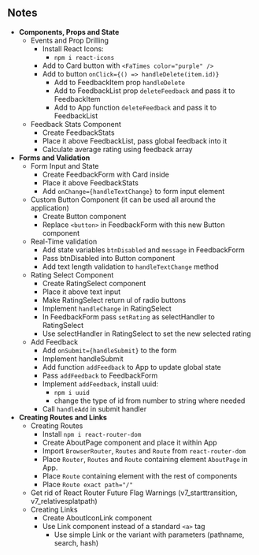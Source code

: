 ## Notes

- **Components, Props and State**
  - Events and Prop Drilling
    - Install React Icons:
      - `npm i react-icons`
    - Add to Card button with `<FaTimes color="purple" />`
    - Add to button `onClick={() => handleDelete(item.id)}`
      - Add to FeedbackItem prop `handleDelete`
      - Add to FeedbackList prop `deleteFeedback` and pass it to FeedbackItem
      - Add to App function `deleteFeedback` and pass it to FeedbackList
  - Feedback Stats Component
    - Create FeedbackStats
    - Place it above FeedbackList, pass global feedback into it
    - Calculate average rating using feedback array
- **Forms and Validation**
  - Form Input and State
    - Create FeedbackForm with Card inside
    - Place it above FeedbackStats
    - Add `onChange={handleTextChange}` to form input element
  - Custom Button Component (it can be used all around the application)
    - Create Button component
    - Replace `<button>` in FeedbackForm with this new Button component
  - Real-Time validation
    - Add state variables `btnDisabled` and `message` in FeedbackForm
    - Pass btnDisabled into Button component
    - Add text length validation to `handleTextChange` method
  - Rating Select Component
    - Create RatingSelect component
    - Place it above text input
    - Make RatingSelect return ul of radio buttons
    - Implement `handleChange` in RatingSelect
    - In FeedbackForm pass `setRating` as selectHandler to RatingSelect
    - Use selectHandler in RatingSelect to set the new selected rating
  - Add Feedback
    - Add `onSubmit={handleSubmit}` to the form
    - Implement handleSubmit
    - Add function `addFeedback` to App to update global state
    - Pass `addFeedback` to FeedbackForm
    - Implement `addFeedback`, install uuid:
      - `npm i uuid`
      - change the type of id from number to string where needed
    - Call `handleAdd` in submit handler
- **Creating Routes and Links**
  - Creating Routes
    - Install `npm i react-router-dom`
    - Create AboutPage component and place it within App
    - Import `BrowserRouter`, `Routes` and `Route` from `react-router-dom`
    - Place `Router`, `Routes` and `Route` containing element `AboutPage` in App.
    - Place `Route` containing element with the rest of components
    - Place `Route exact path="/"`
  - Get rid of React Router Future Flag Warnings (v7_starttransition, v7_relativesplatpath)
  - Creating Links
    - Create AboutIconLink component
    - Use Link component instead of a standard `<a>` tag
      - Use simple Link or the variant with parameters (pathname, search, hash)
